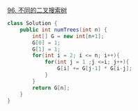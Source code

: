 [96. 不同的二叉搜索树](https://leetcode-cn.com/problems/unique-binary-search-trees/)
```java
class Solution {
    public int numTrees(int n) {
        int[] G = new int[n+1];
        G[0] = 1;
        G[1] = 1;
        for(int i = 2; i <= n; i++){
            for(int j = 1 ;j <=i; j++){
                G[i] += G[j-1] * G[i-j]; 
            }
        }
        return G[n];
    }
}
```
